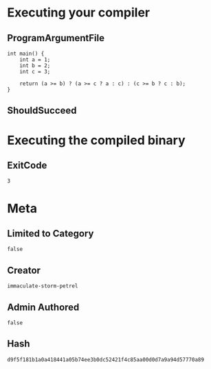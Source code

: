 # Executing your compiler

## ProgramArgumentFile

```
int main() {
    int a = 1;
    int b = 2;
    int c = 3;

    return (a >= b) ? (a >= c ? a : c) : (c >= b ? c : b);
}
```

## ShouldSucceed

# Executing the compiled binary

## ExitCode

```
3
```

# Meta

## Limited to Category

```
false
```

## Creator

```
immaculate-storm-petrel
```

## Admin Authored

```
false
```

## Hash

```
d9f5f181b1a0a418441a05b74ee3b0dc52421f4c85aa00d0d7a9a94d57770a89
```
